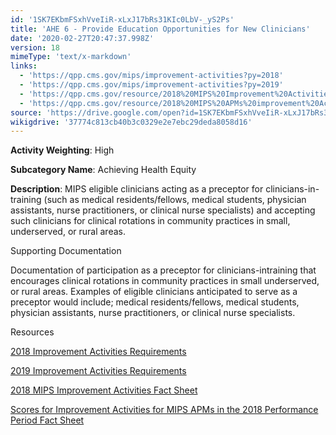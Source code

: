 ```yaml
---
id: '1SK7EKbmFSxhVveIiR-xLxJ17bRs31KIc0LbV-_yS2Ps'
title: 'AHE 6 - Provide Education Opportunities for New Clinicians'
date: '2020-02-27T20:47:37.998Z'
version: 18
mimeType: 'text/x-markdown'
links:
  - 'https://qpp.cms.gov/mips/improvement-activities?py=2018'
  - 'https://qpp.cms.gov/mips/improvement-activities?py=2019'
  - 'https://qpp.cms.gov/resource/2018%20MIPS%20Improvement%20Activities%20Fact%20Sheet'
  - 'https://qpp.cms.gov/resource/2018%20MIPS%20APMs%20improvement%20Activities%20scores%20fact%20sheet'
source: 'https://drive.google.com/open?id=1SK7EKbmFSxhVveIiR-xLxJ17bRs31KIc0LbV-_yS2Ps'
wikigdrive: '37774c813cb40b3c0329e2e7ebc29deda8058d16'
---
```

**Activity Weighting**: High

**Subcategory Name**: Achieving Health Equity

**Description**: MIPS eligible clinicians acting as a preceptor for clinicians-in-training (such as medical residents/fellows, medical students, physician assistants, nurse practitioners, or clinical nurse specialists) and accepting such clinicians for clinical rotations in community practices in small, underserved, or rural areas.

Supporting Documentation

Documentation of participation as a preceptor for clinicians-intraining that encourages clinical rotations in community practices in small underserved, or rural areas. Examples of eligible clinicians anticipated to serve as a preceptor would include; medical residents/fellows, medical students, physician assistants, nurse practitioners, or clinical nurse specialists.

Resources

[2018 Improvement Activities Requirements](https://qpp.cms.gov/mips/improvement-activities?py=2018)

[2019 Improvement Activities Requirements](https://qpp.cms.gov/mips/improvement-activities?py=2019)

[2018 MIPS Improvement Activities Fact Sheet](https://qpp.cms.gov/resource/2018%20MIPS%20Improvement%20Activities%20Fact%20Sheet)

[Scores for Improvement Activities for MIPS APMs in the 2018 Performance Period Fact Sheet](https://qpp.cms.gov/resource/2018%20MIPS%20APMs%20improvement%20Activities%20scores%20fact%20sheet)
